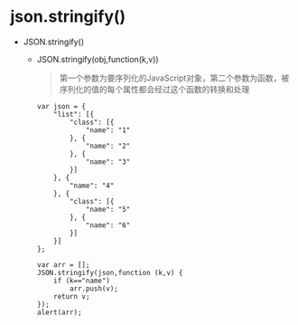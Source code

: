 # json.stringify()

* JSON.stringify()

  * JSON.stringify(obj,function(k,v))

    > 第一个参数为要序列化的JavaScript对象，第二个参数为函数，被序列化的值的每个属性都会经过这个函数的转换和处理

    ```
    var json = {
        "list": [{
            "class": [{
                "name": "1"
            }, {
                "name": "2"
            }, {
                "name": "3"
            }]
        }, {
            "name": "4"
        }, {
            "class": [{
                "name": "5"
            }, {
                "name": "6"
            }]
        }]
    };
     
    var arr = [];
    JSON.stringify(json,function (k,v) {
        if (k=="name")
            arr.push(v);
        return v;
    });
    alert(arr);
    ```

    ​

